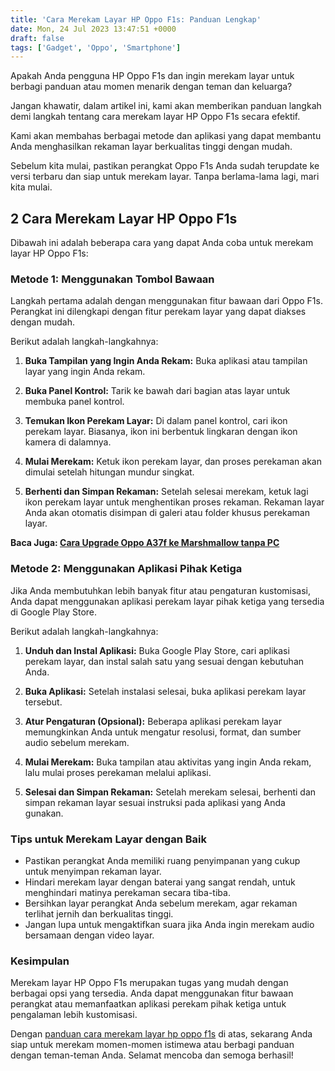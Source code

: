 ```yaml
---
title: 'Cara Merekam Layar HP Oppo F1s: Panduan Lengkap'
date: Mon, 24 Jul 2023 13:47:51 +0000
draft: false
tags: ['Gadget', 'Oppo', 'Smartphone']
---
```


Apakah Anda pengguna HP Oppo F1s dan ingin merekam layar untuk berbagi panduan atau momen menarik dengan teman dan keluarga?

Jangan khawatir, dalam artikel ini, kami akan memberikan panduan langkah demi langkah tentang cara merekam layar HP Oppo F1s secara efektif.

Kami akan membahas berbagai metode dan aplikasi yang dapat membantu Anda menghasilkan rekaman layar berkualitas tinggi dengan mudah.

Sebelum kita mulai, pastikan perangkat Oppo F1s Anda sudah terupdate ke versi terbaru dan siap untuk merekam layar. Tanpa berlama-lama lagi, mari kita mulai.

2 Cara Merekam Layar HP Oppo F1s
--------------------------------

Dibawah ini adalah beberapa cara yang dapat Anda coba untuk merekam layar HP Oppo F1s:

### **Metode 1: Menggunakan Tombol Bawaan**

Langkah pertama adalah dengan menggunakan fitur bawaan dari Oppo F1s. Perangkat ini dilengkapi dengan fitur perekam layar yang dapat diakses dengan mudah.

Berikut adalah langkah-langkahnya:

1.  **Buka Tampilan yang Ingin Anda Rekam:** Buka aplikasi atau tampilan layar yang ingin Anda rekam.
    
2.  **Buka Panel Kontrol:** Tarik ke bawah dari bagian atas layar untuk membuka panel kontrol.
    
3.  **Temukan Ikon Perekam Layar:** Di dalam panel kontrol, cari ikon perekam layar. Biasanya, ikon ini berbentuk lingkaran dengan ikon kamera di dalamnya.
    
4.  **Mulai Merekam:** Ketuk ikon perekam layar, dan proses perekaman akan dimulai setelah hitungan mundur singkat.
    
5.  **Berhenti dan Simpan Rekaman:** Setelah selesai merekam, ketuk lagi ikon perekam layar untuk menghentikan proses rekaman. Rekaman layar Anda akan otomatis disimpan di galeri atau folder khusus perekaman layar.
    

**Baca Juga: [Cara Upgrade Oppo A37f ke Marshmallow tanpa PC](https://blog.ajiekusumadhany.com/cara-upgrade-oppo-a37f-ke-marshmallow-tanpa-pc-panduan-lengkap/)**

### **Metode 2: Menggunakan Aplikasi Pihak Ketiga**

Jika Anda membutuhkan lebih banyak fitur atau pengaturan kustomisasi, Anda dapat menggunakan aplikasi perekam layar pihak ketiga yang tersedia di Google Play Store.

Berikut adalah langkah-langkahnya:

1.  **Unduh dan Instal Aplikasi:** Buka Google Play Store, cari aplikasi perekam layar, dan instal salah satu yang sesuai dengan kebutuhan Anda.
    
2.  **Buka Aplikasi:** Setelah instalasi selesai, buka aplikasi perekam layar tersebut.
    
3.  **Atur Pengaturan (Opsional):** Beberapa aplikasi perekam layar memungkinkan Anda untuk mengatur resolusi, format, dan sumber audio sebelum merekam.
    
4.  **Mulai Merekam:** Buka tampilan atau aktivitas yang ingin Anda rekam, lalu mulai proses perekaman melalui aplikasi.
    
5.  **Selesai dan Simpan Rekaman:** Setelah merekam selesai, berhenti dan simpan rekaman layar sesuai instruksi pada aplikasi yang Anda gunakan.
    

### **Tips untuk Merekam Layar dengan Baik**

*   Pastikan perangkat Anda memiliki ruang penyimpanan yang cukup untuk menyimpan rekaman layar.
*   Hindari merekam layar dengan baterai yang sangat rendah, untuk menghindari matinya perekaman secara tiba-tiba.
*   Bersihkan layar perangkat Anda sebelum merekam, agar rekaman terlihat jernih dan berkualitas tinggi.
*   Jangan lupa untuk mengaktifkan suara jika Anda ingin merekam audio bersamaan dengan video layar.

### **Kesimpulan**

Merekam layar HP Oppo F1s merupakan tugas yang mudah dengan berbagai opsi yang tersedia. Anda dapat menggunakan fitur bawaan perangkat atau memanfaatkan aplikasi perekam pihak ketiga untuk pengalaman lebih kustomisasi.

Dengan [panduan cara merekam layar hp oppo f1s](https://blog.ajiekusumadhany.com/cara-merekam-layar-hp-oppo-f1s/) di atas, sekarang Anda siap untuk merekam momen-momen istimewa atau berbagi panduan dengan teman-teman Anda. Selamat mencoba dan semoga berhasil!